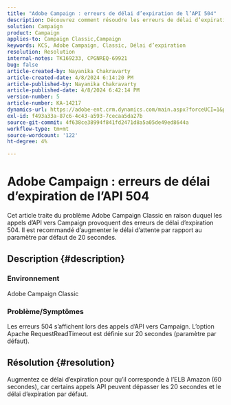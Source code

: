```yaml
---
title: "Adobe Campaign : erreurs de délai d’expiration de l’API 504"
description: Découvrez comment résoudre les erreurs de délai d’expiration de l’API 504. Augmentez le délai d’expiration pour correspondre à l’ELB Amazon (60 secondes).
solution: Campaign
product: Campaign
applies-to: Campaign Classic,Campaign
keywords: KCS, Adobe Campaign, Classic, Délai d’expiration
resolution: Resolution
internal-notes: TK169233, CPGNREQ-69921
bug: false
article-created-by: Nayanika Chakravarty
article-created-date: 4/8/2024 6:14:20 PM
article-published-by: Nayanika Chakravarty
article-published-date: 4/8/2024 6:42:14 PM
version-number: 5
article-number: KA-14217
dynamics-url: https://adobe-ent.crm.dynamics.com/main.aspx?forceUCI=1&pagetype=entityrecord&etn=knowledgearticle&id=e03e98cb-d3f5-ee11-a1fe-6045bd006295
exl-id: f493a33a-87c6-4c43-a593-7cecaa5da27b
source-git-commit: 4f638ce38994f841fd2471d8a5a05de49ed8644a
workflow-type: tm+mt
source-wordcount: '122'
ht-degree: 4%

---
```


# Adobe Campaign : erreurs de délai d’expiration de l’API 504


Cet article traite du problème Adobe Campaign Classic en raison duquel les appels d’API vers Campaign provoquent des erreurs de délai d’expiration 504. Il est recommandé d’augmenter le délai d’attente par rapport au paramètre par défaut de 20 secondes.

## Description {#description}


### Environnement

Adobe Campaign Classic

### Problème/Symptômes

Les erreurs 504 s’affichent lors des appels d’API vers Campaign. L’option Apache RequestReadTimeout est définie sur 20 secondes (paramètre par défaut).


## Résolution {#resolution}


Augmentez ce délai d’expiration pour qu’il corresponde à l’ELB Amazon (60 secondes), car certains appels API peuvent dépasser les 20 secondes et le délai d’expiration par défaut.
